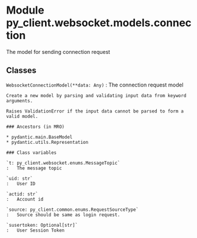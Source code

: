 Module py_client.websocket.models.connection
============================================
The model for sending connection request

Classes
-------

`WebsocketConnectionModel(**data: Any)`
:   The connection request model
    
    Create a new model by parsing and validating input data from keyword arguments.
    
    Raises ValidationError if the input data cannot be parsed to form a valid model.

    ### Ancestors (in MRO)

    * pydantic.main.BaseModel
    * pydantic.utils.Representation

    ### Class variables

    `t: py_client.websocket.enums.MessageTopic`
    :   The message topic

    `uid: str`
    :   User ID

    `actid: str`
    :   Account id

    `source: py_client.common.enums.RequestSourceType`
    :   Source should be same as login request.

    `susertoken: Optional[str]`
    :   User Session Token